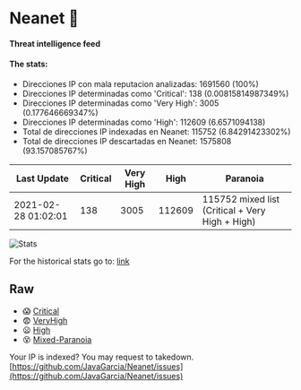 # Neanet :hocho:
#### Threat intelligence feed
#### The stats:

- Direcciones IP con mala reputacion analizadas: 1691560 (100%)
- Direcciones IP determinadas como 'Critical':  138 (0.00815814987349%)
- Direcciones IP determinadas como 'Very High':  3005 (0.177646669347%)
- Direcciones IP determinadas como 'High':  112609 (6.6571094138)
- Total de direcciones IP indexadas en Neanet:  115752 (6.84291423302%)
- Total de direcciones IP descartadas en Neanet:  1575808 (93.157085767%)

| Last Update | Critical | Very High | High | Paranoia |
| --- | --- | --- | --- | --- |
| 2021-02-28 01:02:01 | 138 | 3005 | 112609 | 115752 mixed list (Critical + Very High + High)|

![Stats](https://docs.google.com/spreadsheets/d/e/2PACX-1vSnaNMIXVabIpDJjufMlzH7poXnshF3mgd8Is1g9ytUEzVsP5my4Trn8f-xkoLLQ38xpL3HtmUexLo6/pubchart?oid=501124687&format=image)

For the historical stats go to: [link](/stats.csv)
## Raw
- :scream: [Critical](https://raw.githubusercontent.com/JavaGarcia/Neanet/master/blacklists/neanet_critical.txt)
- :fearful: [VeryHigh](https://raw.githubusercontent.com/JavaGarcia/Neanet/master/blacklists/neanet_veryHigh.txtt)
- :frowning: [High](https://raw.githubusercontent.com/JavaGarcia/Neanet/master/blacklists/neanet_high.txt)
- :dizzy_face: [Mixed-Paranoia](https://raw.githubusercontent.com/JavaGarcia/Neanet/master/blacklists/neanet_all.txt)


Your IP is indexed? You may request to takedown. [https://github.com/JavaGarcia/Neanet/issues](https://github.com/JavaGarcia/Neanet/issues)

































































































































































































































































































































































































































































































































































































































































































































































































































































































































































































































































































































































































































































































































































































































































































































































































































































































































































































































































































































































































































































































































































































































































































































































































































































































































































































































































































































































































































































































































































































































































































































































































































































































































































































































































































































































































































































































































































































































































































































































































































































































































































































































































































































































































































































































































































































































































































